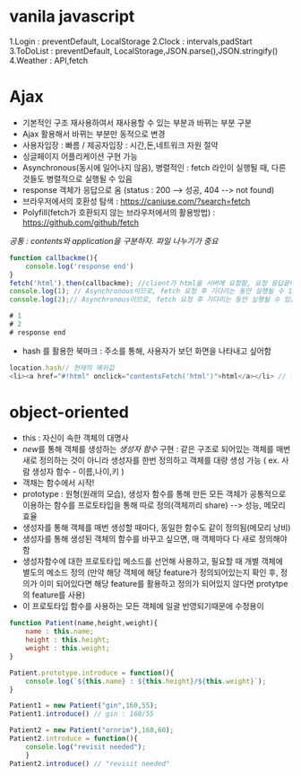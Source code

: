 # vanila javascript

1.Login : preventDefault, LocalStorage
2.Clock : intervals,padStart
3.ToDoList : preventDefault, LocalStorage,JSON.parse(),JSON.stringify()
4.Weather : API,fetch

# Ajax

- 기본적인 구조 재사용하여서 재사용할 수 있는 부분과 바뀌는 부분 구분
- Ajax 활용해서 바뀌는 부분만 동적으로 변경
- 사용자입장 : 빠름 / 제공자입장 : 시간,돈,네트워크 자원 절약
- 싱글페이지 어플리케이션 구현 가능
- Asynchronous(동시에 일어나지 않음), 병렬적인 : fetch 라인이 실행될 때, 다른 것들도 병렬적으로 실행될 수 있음
- response 객체가 응답으로 옴 (status : 200 --> 성공, 404 --> not found)
- 브라우저에서의 호환성 탐색 : https://caniuse.com/?search=fetch
- Polyfill(fetch가 호환되지 않는 브라우저에서의 활용방법) : https://github.com/github/fetch

_공통 : contents와 application을 구분하자. 파일 나누기가 중요_

```javascript
function callbackme(){
	console.log('response end')
}
fetch('html').then(callbackme); //client가 html을 서버에 요청함, 요청 응답끝나면 callbackme 함수 실행
console.log(1); // Asynchronous이므로, fetch 요청 후 기다리는 동안 실행될 수 있음
console.log(2);// Asynchronous이므로, fetch 요청 후 기다리는 동안 실행될 수 있음

# 1
# 2
# response end
```

- hash 를 활용한 북마크 : 주소를 통해, 사용자가 보던 화면을 나타내고 싶어함

```javascript
location.hash// 현재의 해쉬값
<li><a href="#!html" onclick="contentsFetch('html')">html</a></li> // 관습적으로 #! 해쉬뱅을 활용하여 해쉬 구축
```

# object-oriented

- this : 자신이 속한 객체의 대명사
- *new*를 통해 객체를 생성하는 _생성자 함수_ 구현 : 같은 구조로 되어있는 객체를 매번 새로 정의하는 것이 아니라 생성자를 한번 정의하고 객체를 대량 생성 가능 ( ex. 사람 생성자 함수 - 이름,나이,키 )
- 객채는 함수에서 시작!
- prototype : 원형(원래의 모습), 생성자 함수를 통해 만든 모든 객체가 공통적으로 이용하는 함수를 프로토타입을 통해 따로 정의(객체끼리 share) --> 성능, 메모리 효율
- 생성자를 통해 객체를 매번 생성할 때마다, 동일한 함수도 같이 정의됨(메모리 낭비)
- 생성자를 통해 생성된 객체의 함수를 바꾸고 싶으면, 매 객체마다 다 새로 정의해야함
- 생성자함수에 대한 프로토타입 메소드를 선언해 사용하고, 필요할 때 개별 객체에 별도의 메소드 정의 (만약 해당 객체에 해당 feature가 정의되어있는지 확인 후, 정의가 이미 되어있다면 해당 feature를 활용하고 정의가 되어있지 않다면 protytpe의 feature를 사용)
- 이 프로토타입 함수를 사용하는 모든 객체에 일괄 반영되기때문에 수정용이

```javascript
function Patient(name,height,weight){
	name : this.name;
	height : this.height;
	weight : this.weight;
}

Patient.prototype.introduce = function(){
	console.log(`${this.name} : ${this.height}/${this.weight}`);
}

Patient1 = new Patient("gin",160,55);
Patient1.introduce() // gin : 160/55

Patient2 = new Patient("ornrim"),168,60);
Patient2.introduce = function(){
	console.log("revisit needed");
	}
Patient2.introduce() // "revisit needed"

```
